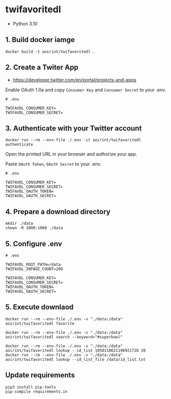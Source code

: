 # twifavoritedl

- Python 3.10

## 1. Build docker iamge

```shell
docker build -t aoirint/twifavoritedl .
```

## 2. Create a Twiter App

- <https://developer.twitter.com/en/portal/projects-and-apps>

Enable OAuth 1.0a and copy `Consumer Key` and `Consumer Secret` to your .env.

```env
# .env

TWIFAVDL_CONSUMER_KEY=
TWIFAVDL_CONSUMER_SECRET=
```

## 3. Authenticate with your Twitter account

```shell
docker run --rm --env-file ./.env -it aoirint/twifavoritedl authenticate
```

Open the printed URL in your browser and authorize your app.

Paste `OAuth Token`, `OAuth Secret` to your .env.

```env
# .env

TWIFAVDL_CONSUMER_KEY=
TWIFAVDL_CONSUMER_SECRET=
TWIFAVDL_OAUTH_TOKEN=
TWIFAVDL_OAUTH_SECRET=
```


## 4. Prepare a download directory

```shell
mkdir ./data
chown -R 1000:1000 ./data
```

## 5. Configure .env

```env
# .env

TWIFAVDL_ROOT_PATH=/data
TWIFAVDL_INPAGE_COUNT=200

TWIFAVDL_CONSUMER_KEY=
TWIFAVDL_CONSUMER_SECRET=
TWIFAVDL_OAUTH_TOKEN=
TWIFAVDL_OAUTH_SECRET=
```

## 5. Execute downlaod

```shell
docker run --rm --env-file ./.env -v "./data:/data" aoirint/twifavoritedl favorite

docker run --rm --env-file ./.env -v "./data:/data" aoirint/twifavoritedl search --keyword="#superbowl"

docker run --rm --env-file ./.env -v "./data:/data" aoirint/twifavoritedl lookup --id_list 1050118621198921728 20
docker run --rm --env-file ./.env -v "./data:/data" aoirint/twifavoritedl lookup --id_list_file /data/id_list.txt
```

## Update requirements

```shell
pip3 install pip-tools
pip-compile requirements.in
```
